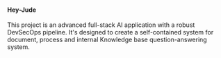 #### Hey-Jude
This project is an advanced full-stack AI application with a robust DevSecOps pipeline. 
It's designed to create a self-contained system for document, process and internal Knowledge base question-answering system.
